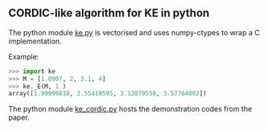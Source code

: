 ## CORDIC-like algorithm for KE in python

The python module [ke.py](ke.py) is vectorised and uses numpy-ctypes to wrap a C implementation.

Example:

```python
>>> import ke
>>> M = [1.0907, 2, 3.1, 4]
>>> ke._E(M, 1.)
array([1.99999818, 2.55419595, 3.12079558, 3.57764002])
```

The python module [ke_cordic.py](ke_cordic.py) hosts the demonstration codes from the paper.
